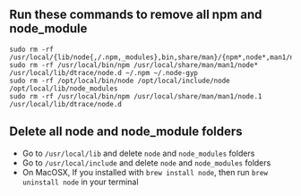 ## Run these commands to remove all npm and node_module
```
sudo rm -rf /usr/local/{lib/node{,/.npm,_modules},bin,share/man}/{npm*,node*,man1/node*}
sudo rm -rf /usr/local/bin/npm /usr/local/share/man/man1/node* /usr/local/lib/dtrace/node.d ~/.npm ~/.node-gyp
sudo rm -rf /opt/local/bin/node /opt/local/include/node /opt/local/lib/node_modules
sudo rm -rf /usr/local/bin/npm /usr/local/share/man/man1/node.1 /usr/local/lib/dtrace/node.d

```
## Delete all node and node_module folders
- Go to `/usr/local/lib` and delete `node` and `node_modules` folders
- Go to `/usr/local/include` and delete `node` and `node_modules` folders
- On MacOSX, If you installed with `brew install node`, then run `brew uninstall node` in your terminal
